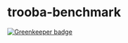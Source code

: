 # trooba-benchmark

[![Greenkeeper badge](https://badges.greenkeeper.io/dimichgh/trooba-benchmark.svg)](https://greenkeeper.io/)
